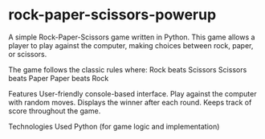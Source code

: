 # rock-paper-scissors-powerup
A simple Rock-Paper-Scissors game written in Python. This game allows a player to play against the computer, making choices between rock, paper, or scissors. 

The game follows the classic rules where:
Rock beats Scissors
Scissors beats Paper
Paper beats Rock

Features
User-friendly console-based interface.
Play against the computer with random moves.
Displays the winner after each round.
Keeps track of score throughout the game.

Technologies Used
Python (for game logic and implementation)

